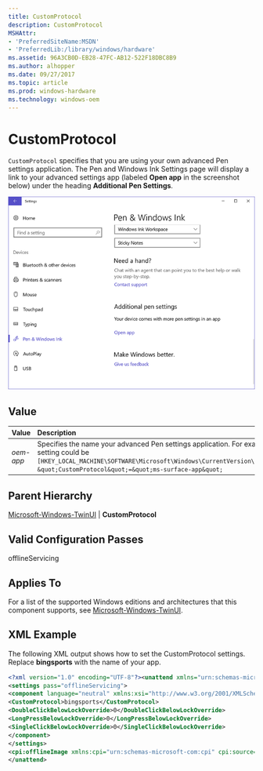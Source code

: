 ```yaml
---
title: CustomProtocol
description: CustomProtocol
MSHAttr:
- 'PreferredSiteName:MSDN'
- 'PreferredLib:/library/windows/hardware'
ms.assetid: 96A3CB0D-EB28-47FC-AB12-522F18DBC8B9
ms.author: alhopper
ms.date: 09/27/2017
ms.topic: article
ms.prod: windows-hardware
ms.technology: windows-oem
---
```

# CustomProtocol

`CustomProtocol` specifies that you are using your own advanced Pen settings application. The Pen and Windows Ink Settings page will display a link to your advanced settings app (labeled **Open app** in the screenshot below) under the heading **Additional Pen Settings**.

![Advanced pen settings app](images/advanced-pen-app.png)

## Value

| Value      | Description                                                       |
|:-----------|:------------------------------------------------------------------|
| *oem-app*  | Specifies the name your advanced Pen settings application. For example, the registry entry produced by this setting could be `[HKEY_LOCAL_MACHINE\SOFTWARE\Microsoft\Windows\CurrentVersion\ClickNote\OemCustomizationSettingsApp] &quot;CustomProtocol&quot;=&quot;ms-surface-app&quot;`                         |

## Parent Hierarchy

[Microsoft-Windows-TwinUI](microsoft-windows-twinui.md) | **CustomProtocol**

## Valid Configuration Passes

offlineServicing

## Applies To

For a list of the supported Windows editions and architectures that this component supports, see [Microsoft-Windows-TwinUI](microsoft-windows-twinui.md).

## XML Example

The following XML output shows how to set the CustomProtocol settings. Replace **bingsports** with the name of your app.

```xml
<?xml version="1.0" encoding="UTF-8"?><unattend xmlns="urn:schemas-microsoft-com:unattend">
<settings pass="offlineServicing">
<component language="neutral" xmlns:xsi="http://www.w3.org/2001/XMLSchema-instance" xmlns:wcm="http://schemas.microsoft.com/WMIConfig/2002/State" versionScope="nonSxS" publicKeyToken="31bf3856ad364e35" processorArchitecture="amd64" name="Microsoft-Windows-TwinUI">
<CustomProtocol>bingsports</CustomProtocol>
<DoubleClickBelowLockOverride>0</DoubleClickBelowLockOverride>
<LongPressBelowLockOverride>0</LongPressBelowLockOverride>
<SingleClickBelowLockOverride>0</SingleClickBelowLockOverride>
</component>
</settings>
<cpi:offlineImage xmlns:cpi="urn:schemas-microsoft-com:cpi" cpi:source="wim:d:/install.wim#Windows 10 Enterprise Technical Preview"/>
</unattend>
```
